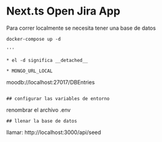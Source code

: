 # Next.ts Open Jira App

Para correr localmente se necesita tener una base de datos

```
docker-compose up -d

'''

* el -d significa __detached__ 

* MONGO_URL_LOCAL
```

moodb://localhost:27017/DBEntries

```

## configurar las variables de entorno

```
renombrar el archivo .env
```
## llenar la base de datos

```
 llamar: http://localhost:3000/api/seed
```


